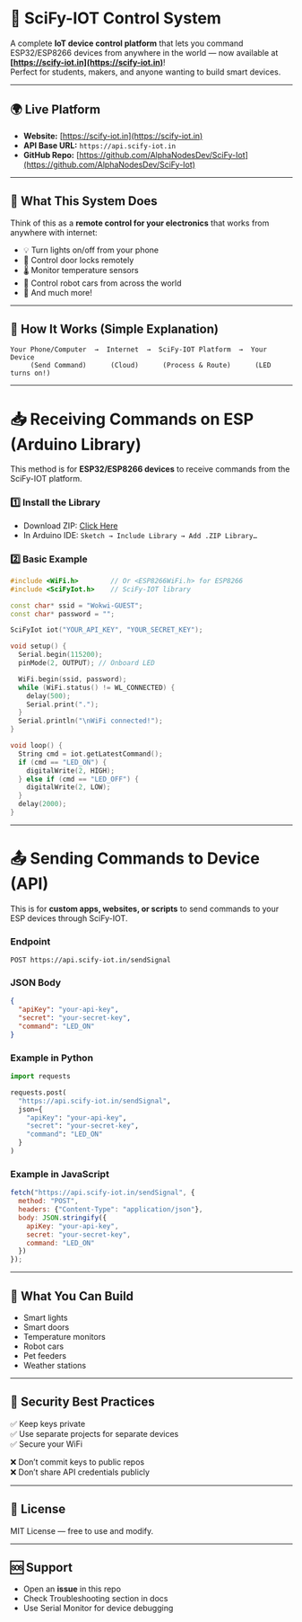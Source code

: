# 🚀 SciFy-IOT Control System

A complete **IoT device control platform** that lets you command ESP32/ESP8266 devices from anywhere in the world — now available at **[https://scify-iot.in](https://scify-iot.in)**!  
Perfect for students, makers, and anyone wanting to build smart devices.

---

## 🌍 Live Platform
- **Website:** [https://scify-iot.in](https://scify-iot.in)  
- **API Base URL:** `https://api.scify-iot.in`
- **GitHub Repo:** [https://github.com/AlphaNodesDev/SciFy-Iot](https://github.com/AlphaNodesDev/SciFy-Iot)

---

## 🎯 What This System Does
Think of this as a **remote control for your electronics** that works from anywhere with internet:

- 💡 Turn lights on/off from your phone
- 🚪 Control door locks remotely  
- 🌡️ Monitor temperature sensors
- 🤖 Control robot cars from across the world
- 🔧 And much more!

---

## 🧠 How It Works (Simple Explanation)
```
Your Phone/Computer  →  Internet  →  SciFy-IOT Platform  →  Your Device
     (Send Command)      (Cloud)      (Process & Route)      (LED turns on!)
```

---

# 📥 Receiving Commands on ESP (Arduino Library)

This method is for **ESP32/ESP8266 devices** to receive commands from the SciFy-IOT platform.

### 1️⃣ Install the Library
- Download ZIP: [Click Here](https://github.com/AlphaNodesDev/SciFy-Iot/archive/refs/heads/main.zip)  
- In Arduino IDE: `Sketch → Include Library → Add .ZIP Library…`

### 2️⃣ Basic Example
```cpp
#include <WiFi.h>        // Or <ESP8266WiFi.h> for ESP8266
#include <SciFyIot.h>    // SciFy-IOT library

const char* ssid = "Wokwi-GUEST"; 
const char* password = "";

SciFyIot iot("YOUR_API_KEY", "YOUR_SECRET_KEY");

void setup() {
  Serial.begin(115200);
  pinMode(2, OUTPUT); // Onboard LED

  WiFi.begin(ssid, password);
  while (WiFi.status() != WL_CONNECTED) {
    delay(500);
    Serial.print(".");
  }
  Serial.println("\nWiFi connected!");
}

void loop() {
  String cmd = iot.getLatestCommand();
  if (cmd == "LED_ON") {
    digitalWrite(2, HIGH);
  } else if (cmd == "LED_OFF") {
    digitalWrite(2, LOW);
  }
  delay(2000);
}
```

---

# 📤 Sending Commands to Device (API)

This is for **custom apps, websites, or scripts** to send commands to your ESP devices through SciFy-IOT.

### Endpoint
```
POST https://api.scify-iot.in/sendSignal
```

### JSON Body
```json
{
  "apiKey": "your-api-key",
  "secret": "your-secret-key",
  "command": "LED_ON"
}
```

### Example in Python
```python
import requests

requests.post(
  "https://api.scify-iot.in/sendSignal",
  json={
    "apiKey": "your-api-key",
    "secret": "your-secret-key",
    "command": "LED_ON"
  }
)
```

### Example in JavaScript
```javascript
fetch("https://api.scify-iot.in/sendSignal", {
  method: "POST",
  headers: {"Content-Type": "application/json"},
  body: JSON.stringify({
    apiKey: "your-api-key",
    secret: "your-secret-key",
    command: "LED_ON"
  })
});
```

---

## 📱 What You Can Build
- Smart lights
- Smart doors
- Temperature monitors
- Robot cars
- Pet feeders
- Weather stations

---

## 🔐 Security Best Practices
✅ Keep keys private  
✅ Use separate projects for separate devices  
✅ Secure your WiFi  

❌ Don’t commit keys to public repos  
❌ Don’t share API credentials publicly  

---

## 📜 License
MIT License — free to use and modify.

---

## 🆘 Support
- Open an **issue** in this repo  
- Check Troubleshooting section in docs  
- Use Serial Monitor for device debugging
